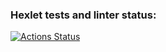 ### Hexlet tests and linter status:
[![Actions Status](https://github.com/maeeee19/frontend-project-11/actions/workflows/hexlet-check.yml/badge.svg)](https://github.com/maeeee19/frontend-project-11/actions)